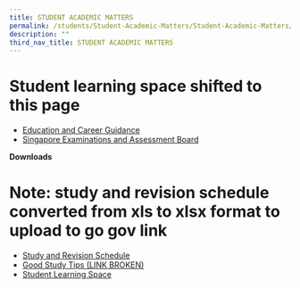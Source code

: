 ```yaml
---
title: STUDENT ACADEMIC MATTERS
permalink: /students/Student-Academic-Matters/Student-Academic-Matters/
description: ""
third_nav_title: STUDENT ACADEMIC MATTERS
---
```

# Student learning space shifted to this page

*   [Education and Career Guidance](/students/education-and-career-guidance/)
* <a href="https://www.seab.gov.sg/" target = "_blank" >Singapore Examinations and Assessment Board</a>

**Downloads**

# Note: study and revision schedule converted from xls to xlsx format to upload to go gov link

*   <a href="https://go.gov.sg/study-and-revision-schedule-upper-sec" target = "_blank" >Study and Revision Schedule</a>
*   [Good Study Tips (LINK BROKEN)](https://dl.dropboxusercontent.com/u/1117776/Host%20for%20SGS/Developing%20good%20study%20habits.pdf)
* [Student Learning Space](https://vle.learning.moe.edu.sg/login)
